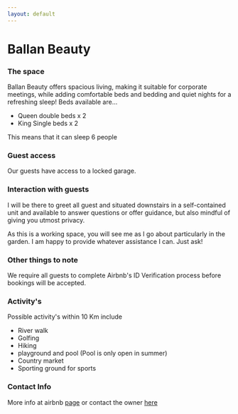 ```yaml
---
layout: default
---
```

# Ballan Beauty
### The space

Ballan Beauty offers spacious living, making it suitable for corporate meetings, while adding comfortable beds and bedding and quiet nights for a refreshing sleep!
Beds available are...
* Queen double beds x 2
* King Single beds x 2 

This means that it can sleep 6 people

### Guest access

Our guests have access to a locked garage.

### Interaction with guests

I will be there to greet all guest and situated downstairs in a self-contained unit and available to answer questions or offer guidance, but also mindful of giving you utmost privacy.

As this is a working space, you will see me as I go about particularly in the garden. I am happy to provide whatever assistance I can. Just ask!

### Other things to note

We require all guests to complete Airbnb's ID Verification process before bookings will be accepted.

### Activity's
Possible activity's within 10 Km include
* River walk 
* Golfing
* Hiking 
* playground and pool (Pool is only open in summer)
* Country market
* Sporting ground for sports

### Contact Info
More info at airbnb [page](https://www.airbnb.com.au/rooms/22988443) or contact the owner [here](mailto:juicemaster47@gmail.com?Subject=Inquiry%20on%20airbnb)

